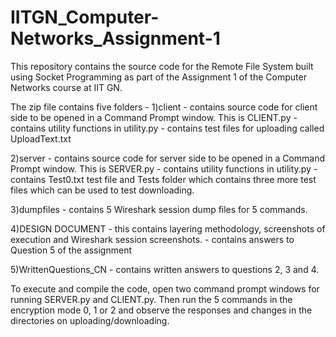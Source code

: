 # IITGN_Computer-Networks_Assignment-1
This repository contains the source code for the Remote File System built using Socket Programming as part of the Assignment 1 of the Computer Networks course at IIT GN.

The zip file contains five folders -
1)client - contains source code for client side to be opened in a Command Prompt window. This is CLIENT.py
         - contains utility functions in utility.py
         - contains test files for uploading called UploadText.txt
 
 2)server - contains source code for server side to be opened in a Command Prompt window. This is SERVER.py
          - contains utility functions in utility.py
          - contains Test0.txt test file and Tests folder which contains three more test files which can be used to test downloading.
 
 3)dumpfiles - contains 5 Wireshark session dump files for 5 commands.
 
 4)DESIGN DOCUMENT - this contains layering methodology, screenshots of execution and Wireshark session screenshots.
                   - contains answers to Question 5 of the assignment

 5)WrittenQuestions_CN - contains written answers to questions 2, 3 and 4.
 
 To execute and compile the code, open two command prompt windows for running SERVER.py and CLIENT.py. Then run the 5 commands in the encryption mode 0, 1 or 2
 and observe the responses and changes in the directories on uploading/downloading.
